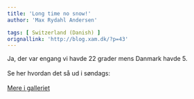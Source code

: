 ```yaml
---
title: 'Long time no snow!'
author: 'Max Rydahl Andersen'

tags: [ Switzerland (Danish) ]
orignallink: 'http://blog.xam.dk/?p=43'
---
```

<div><p>Ja, der var engang vi havde 22 grader mens Danmark havde 5.
<br><br>
Se her hvordan det så ud i søndags: 
<br><br><img src="http://coppermine.xam.dk/albums/wpw-20050417/IMG_0797.JPG" alt=""><a href="http://coppermine.xam.dk/displayimage.php?album=31&amp;pos=11">Mere i galleriet</a></p></div>
